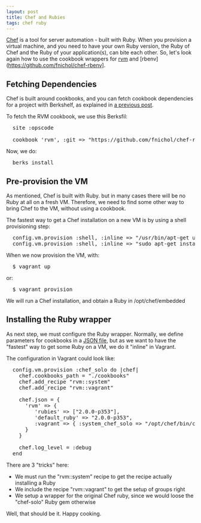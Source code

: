 ```yaml
---
layout: post
title: Chef and Rubies
tags: chef ruby
---
```

[Chef](http://docs.opscode.com/) is a tool for server automation - built with Ruby. When you provision a virtual machine, and you need to have your own Ruby version, the Ruby of Chef and the Ruby of your application(s), can bite each other. So, let's look again how to use the cookbook wrappers for [rvm](https://github.com/fnichol/chef-rvm) and [rbenv](https://github.com/fnichol/chef-rbenv].

## Fetching Dependencies

Chef is built around cookbooks, and you can fetch cookbook dependencies for a project with Berkshelf, as explained in [a previous post](http://thinkingonthinking.com/berkshelf-and-chef/).

To fetch the RVM cookbook, we use this Berksfil:

<pre>
  site :opscode
  
  cookbook 'rvm', :git => "https://github.com/fnichol/chef-rvm"
</pre>

Now, we do:

<pre>
  berks install
</pre>

## Pre-provision the VM

As mentioned, Chef is built with Ruby. but in many cases there will be no Ruby at all on a fresh VM. Therefore, we need to find some other way to bring Chef to the VM, without using a cookbook.

The fastest way to get a Chef installation on a new VM is by using a shell provisioning step:

<pre>
  config.vm.provision :shell, :inline => "/usr/bin/apt-get update --fix-missing"
  config.vm.provision :shell, :inline => "sudo apt-get install -y curl; curl -L https://www.opscode.com/chef/install.sh | sudo bash"
</pre>

When we now provision the VM, with:

<pre>
  $ vagrant up
</pre>

or:

<pre>
  $ vagrant provision
</pre>

We will run a Chef installation, and obtain a Ruby in /opt/chef/embedded

## Installing the Ruby wrapper

As next step, we must configure the Ruby wrapper. Normally, we define parameters for cookbooks in a [JSON file](https://github.com/mulderp/chef-rails-stack/blob/rails4_stack/node.json), but as we want to have the "fastest" way to get some Ruby on a VM, we do it "inline" in Vagrant.

The configuration in Vagrant could look like:


<pre>
  config.vm.provision :chef_solo do |chef|
    chef.cookbooks_path = "./cookbooks"
    chef.add_recipe "rvm::system"
    chef.add_recipe "rvm::vagrant"

    chef.json = {
      'rvm' => {
         'rubies' => ["2.0.0-p353"],
         'default_ruby' => "2.0.0-p353",
         :vagrant => { :system_chef_solo => "/opt/chef/bin/chef-solo" }
      }
    }

    chef.log_level = :debug
  end
</pre>

There are 3 "tricks" here:

* We must run the "rvm::system" recipe to get the recipe actually installing a Ruby
* We include the recipe "rvm::vagrant" to get the setup of groups right
* We setup a wrapper for the original Chef ruby, since we would loose the "chef-solo" Ruby gem otherwise

Well, that should be it. Happy cooking.
